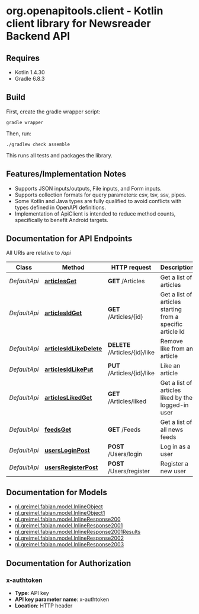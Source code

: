# org.openapitools.client - Kotlin client library for Newsreader Backend API

## Requires

* Kotlin 1.4.30
* Gradle 6.8.3

## Build

First, create the gradle wrapper script:

```
gradle wrapper
```

Then, run:

```
./gradlew check assemble
```

This runs all tests and packages the library.

## Features/Implementation Notes

* Supports JSON inputs/outputs, File inputs, and Form inputs.
* Supports collection formats for query parameters: csv, tsv, ssv, pipes.
* Some Kotlin and Java types are fully qualified to avoid conflicts with types defined in OpenAPI definitions.
* Implementation of ApiClient is intended to reduce method counts, specifically to benefit Android targets.

<a name="documentation-for-api-endpoints"></a>
## Documentation for API Endpoints

All URIs are relative to */api*

Class | Method | HTTP request | Description
------------ | ------------- | ------------- | -------------
*DefaultApi* | [**articlesGet**](docs/DefaultApi.md#articlesget) | **GET** /Articles | Get a list of articles
*DefaultApi* | [**articlesIdGet**](docs/DefaultApi.md#articlesidget) | **GET** /Articles/{id} | Get a list of articles starting from a specific article Id
*DefaultApi* | [**articlesIdLikeDelete**](docs/DefaultApi.md#articlesidlikedelete) | **DELETE** /Articles/{id}/like | Remove like from an article
*DefaultApi* | [**articlesIdLikePut**](docs/DefaultApi.md#articlesidlikeput) | **PUT** /Articles/{id}/like | Like an article
*DefaultApi* | [**articlesLikedGet**](docs/DefaultApi.md#articleslikedget) | **GET** /Articles/liked | Get a list of articles liked by the logged-in user
*DefaultApi* | [**feedsGet**](docs/DefaultApi.md#feedsget) | **GET** /Feeds | Get a list of all news feeds
*DefaultApi* | [**usersLoginPost**](docs/DefaultApi.md#usersloginpost) | **POST** /Users/login | Log in as a user
*DefaultApi* | [**usersRegisterPost**](docs/DefaultApi.md#usersregisterpost) | **POST** /Users/register | Register a new user


<a name="documentation-for-models"></a>
## Documentation for Models

 - [nl.greimel.fabian.model.InlineObject](docs/InlineObject.md)
 - [nl.greimel.fabian.model.InlineObject1](docs/InlineObject1.md)
 - [nl.greimel.fabian.model.InlineResponse200](docs/InlineResponse200.md)
 - [nl.greimel.fabian.model.InlineResponse2001](docs/InlineResponse2001.md)
 - [nl.greimel.fabian.model.InlineResponse2001Results](docs/InlineResponse2001Results.md)
 - [nl.greimel.fabian.model.InlineResponse2002](docs/InlineResponse2002.md)
 - [nl.greimel.fabian.model.InlineResponse2003](docs/InlineResponse2003.md)


<a name="documentation-for-authorization"></a>
## Documentation for Authorization

<a name="x-authtoken"></a>
### x-authtoken

- **Type**: API key
- **API key parameter name**: x-authtoken
- **Location**: HTTP header

